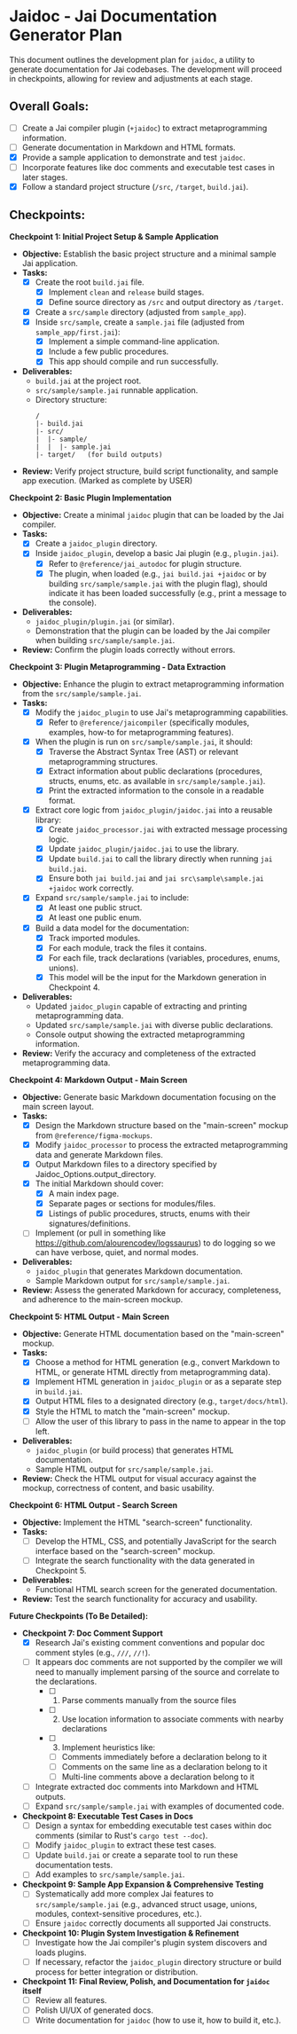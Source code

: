 # Jaidoc - Jai Documentation Generator Plan

This document outlines the development plan for `jaidoc`, a utility to generate documentation for Jai codebases. The development will proceed in checkpoints, allowing for review and adjustments at each stage.

## Overall Goals:
- [ ] Create a Jai compiler plugin (`+jaidoc`) to extract metaprogramming information.
- [ ] Generate documentation in Markdown and HTML formats.
- [x] Provide a sample application to demonstrate and test `jaidoc`.
- [ ] Incorporate features like doc comments and executable test cases in later stages.
- [x] Follow a standard project structure (`/src`, `/target`, `build.jai`).

## Checkpoints:

**Checkpoint 1: Initial Project Setup & Sample Application**
- **Objective:** Establish the basic project structure and a minimal sample Jai application.
- **Tasks:**
    - [x] Create the root `build.jai` file.
        - [x] Implement `clean` and `release` build stages.
        - [x] Define source directory as `/src` and output directory as `/target`.
    - [x] Create a `src/sample` directory (adjusted from `sample_app`).
    - [x] Inside `src/sample`, create a `sample.jai` file (adjusted from `sample_app/first.jai`):
        - [x] Implement a simple command-line application.
        - [x] Include a few public procedures.
        - [x] This app should compile and run successfully.
- **Deliverables:**
    - `build.jai` at the project root.
    - `src/sample/sample.jai` runnable application.
    - Directory structure:
        ```
        /
        |- build.jai
        |- src/
        |  |- sample/
        |  |  |- sample.jai
        |- target/   (for build outputs)
        ```
- **Review:** Verify project structure, build script functionality, and sample app execution. (Marked as complete by USER)

**Checkpoint 2: Basic Plugin Implementation**
- **Objective:** Create a minimal `jaidoc` plugin that can be loaded by the Jai compiler.
- **Tasks:**
    - [x] Create a `jaidoc_plugin` directory.
    - [x] Inside `jaidoc_plugin`, develop a basic Jai plugin (e.g., `plugin.jai`).
        - [x] Refer to `@reference/jai_autodoc` for plugin structure.
        - [x] The plugin, when loaded (e.g., `jai build.jai +jaidoc` or by building `src/sample/sample.jai` with the plugin flag), should indicate it has been loaded successfully (e.g., print a message to the console).
- **Deliverables:**
    - `jaidoc_plugin/plugin.jai` (or similar).
    - Demonstration that the plugin can be loaded by the Jai compiler when building `src/sample/sample.jai`.
- **Review:** Confirm the plugin loads correctly without errors.

**Checkpoint 3: Plugin Metaprogramming - Data Extraction**
- **Objective:** Enhance the plugin to extract metaprogramming information from the `src/sample/sample.jai`.
- **Tasks:**
    - [x] Modify the `jaidoc_plugin` to use Jai's metaprogramming capabilities.
        - [x] Refer to `@reference/jaicompiler` (specifically modules, examples, how-to for metaprogramming features).
    - [x] When the plugin is run on `src/sample/sample.jai`, it should:
        - [x] Traverse the Abstract Syntax Tree (AST) or relevant metaprogramming structures.
        - [x] Extract information about public declarations (procedures, structs, enums, etc. as available in `src/sample/sample.jai`).
        - [x] Print the extracted information to the console in a readable format.
    - [x] Extract core logic from `jaidoc_plugin/jaidoc.jai` into a reusable library:
        - [x] Create `jaidoc_processor.jai` with extracted message processing logic.
        - [x] Update `jaidoc_plugin/jaidoc.jai` to use the library.
        - [x] Update `build.jai` to call the library directly when running `jai build.jai`.
        - [x] Ensure both `jai build.jai` and `jai src\sample\sample.jai +jaidoc` work correctly.
    - [x] Expand `src/sample/sample.jai` to include:
        - [x] At least one public struct.
        - [x] At least one public enum.
    - [x] Build a data model for the documentation:
        - [x] Track imported modules.
        - [x] For each module, track the files it contains.
        - [x] For each file, track declarations (variables, procedures, enums, unions).
        - [x] This model will be the input for the Markdown generation in Checkpoint 4.
- **Deliverables:**
    - Updated `jaidoc_plugin` capable of extracting and printing metaprogramming data.
    - Updated `src/sample/sample.jai` with diverse public declarations.
    - Console output showing the extracted metaprogramming information.
- **Review:** Verify the accuracy and completeness of the extracted metaprogramming data.

**Checkpoint 4: Markdown Output - Main Screen**
- **Objective:** Generate basic Markdown documentation focusing on the main screen layout.
- **Tasks:**
    - [x] Design the Markdown structure based on the "main-screen" mockup from `@reference/figma-mockups`.
    - [x] Modify `jaidoc_processor` to process the extracted metaprogramming data and generate Markdown files.
    - [x] Output Markdown files to a directory specified by Jaidoc_Options.output_directory.
    - [x] The initial Markdown should cover:
        - [x] A main index page.
        - [x] Separate pages or sections for modules/files.
        - [x] Listings of public procedures, structs, enums with their signatures/definitions.
    - [ ] Implement (or pull in something like https://github.com/alourencodev/logssaurus) to do logging so we can have verbose, quiet, and normal modes.
- **Deliverables:**
    - `jaidoc_plugin` that generates Markdown documentation.
    - Sample Markdown output for `src/sample/sample.jai`.
- **Review:** Assess the generated Markdown for accuracy, completeness, and adherence to the main-screen mockup.

**Checkpoint 5: HTML Output - Main Screen**
- **Objective:** Generate HTML documentation based on the "main-screen" mockup.
- **Tasks:**
    - [x] Choose a method for HTML generation (e.g., convert Markdown to HTML, or generate HTML directly from metaprogramming data).
    - [x] Implement HTML generation in `jaidoc_plugin` or as a separate step in `build.jai`.
    - [x] Output HTML files to a designated directory (e.g., `target/docs/html`).
    - [x] Style the HTML to match the "main-screen" mockup.
    - [ ] Allow the user of this library to pass in the name to appear in the top left.
- **Deliverables:**
    - `jaidoc_plugin` (or build process) that generates HTML documentation.
    - Sample HTML output for `src/sample/sample.jai`.
- **Review:** Check the HTML output for visual accuracy against the mockup, correctness of content, and basic usability.

**Checkpoint 6: HTML Output - Search Screen**
- **Objective:** Implement the HTML "search-screen" functionality.
- **Tasks:**
    - [ ] Develop the HTML, CSS, and potentially JavaScript for the search interface based on the "search-screen" mockup.
    - [ ] Integrate the search functionality with the data generated in Checkpoint 5.
- **Deliverables:**
    - Functional HTML search screen for the generated documentation.
- **Review:** Test the search functionality for accuracy and usability.

**Future Checkpoints (To Be Detailed):**

- **Checkpoint 7: Doc Comment Support**
    - [x] Research Jai's existing comment conventions and popular doc comment styles (e.g., `///`, `//!`).
    - [ ] It appears doc comments are not supported by the compiler we will need to manually implement parsing of the source and correlate to the declarations.
        - [ ] 1. Parse comments manually from the source files
        - [ ] 2. Use location information to associate comments with nearby declarations
        - [ ] 3. Implement heuristics like:
            - [ ] Comments immediately before a declaration belong to it
            - [ ] Comments on the same line as a declaration belong to it
            - [ ] Multi-line comments above a declaration belong to it
    - [ ] Integrate extracted doc comments into Markdown and HTML outputs.
    - [ ] Expand `src/sample/sample.jai` with examples of documented code.

- **Checkpoint 8: Executable Test Cases in Docs**
    - [ ] Design a syntax for embedding executable test cases within doc comments (similar to Rust's `cargo test --doc`).
    - [ ] Modify `jaidoc_plugin` to extract these test cases.
    - [ ] Update `build.jai` or create a separate tool to run these documentation tests.
    - [ ] Add examples to `src/sample/sample.jai`.

- **Checkpoint 9: Sample App Expansion & Comprehensive Testing**
    - [ ] Systematically add more complex Jai features to `src/sample/sample.jai` (e.g., advanced struct usage, unions, modules, context-sensitive procedures, etc.).
    - [ ] Ensure `jaidoc` correctly documents all supported Jai constructs.

- **Checkpoint 10: Plugin System Investigation & Refinement**
    - [ ] Investigate how the Jai compiler's plugin system discovers and loads plugins.
    - [ ] If necessary, refactor the `jaidoc_plugin` directory structure or build process for better integration or distribution.

- **Checkpoint 11: Final Review, Polish, and Documentation for `jaidoc` itself**
    - [ ] Review all features.
    - [ ] Polish UI/UX of generated docs.
    - [ ] Write documentation for `jaidoc` (how to use it, how to build it, etc.).

